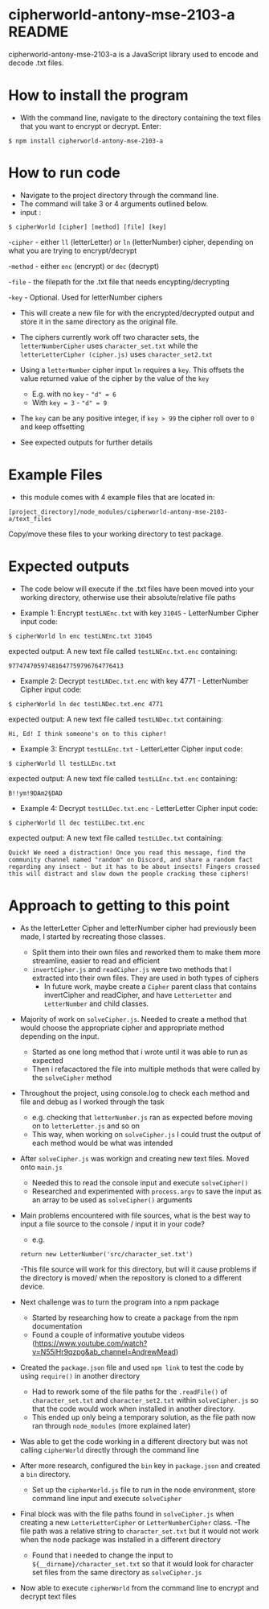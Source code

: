 # cipherworld-antony-mse-2103-a README
cipherworld-antony-mse-2103-a is a JavaScript library used to encode and decode .txt files.

# How to install the program
- With the command line, navigate to the directory containing the text files that you want to encrypt or decrypt. Enter:
```
$ npm install cipherworld-antony-mse-2103-a
```

# How to run code
- Navigate to the project directory through the command line.
- The command will take 3 or 4 arguments outlined below.
- input :
```
$ cipherWorld [cipher] [method] [file] [key]
```

-`cipher` - either `ll` (letterLetter) or `ln` (letterNumber) cipher, depending on what you are trying to encrypt/decrypt

-`method` - either `enc` (encrypt) or `dec` (decrypt)

-`file` - the filepath for the .txt file that needs encypting/decrypting

-`key` - Optional. Used for letterNumber ciphers

- This will create a new file for with the encrypted/decrypted output and store it in the same directory as the original file.

- The ciphers currently work off two character sets, the `letterNumberCipher` uses `character_set.txt` while the `letterLetterCipher (cipher.js)` uses `character_set2.txt`

- Using a `letterNumber` cipher input `ln` requires a `key`. This offsets the value returned value of the cipher by the value of the `key`
    - E.g. with no `key` - `"d" = 6`
    - With `key = 3` - `"d" = 9`

- The `key` can be any positive integer, if `key > 99` the cipher roll over to `0` and keep offsetting

- See expected outputs for further details


# Example Files
- this module comes with 4 example files that are located in:
```
[project_directory]/node_modules/cipherworld-antony-mse-2103-a/text_files
```

Copy/move these files to your working directory to test package.


# Expected outputs
- The code below will execute if the .txt files have been moved into your working directory, otherwise use their absolute/relative file paths

* Example 1: Encrypt `testLNEnc.txt` with key `31045` - LetterNumber Cipher
input code: 
```
$ cipherWorld ln enc testLNEnc.txt 31045
```

expected output: A new text file called `testLNEnc.txt.enc` containing:

 `97747470597481647759796764776413`




* Example 2: Decrypt `testLNDec.txt.enc` with key 4771 - LetterNumber Cipher
input code:
```
$ cipherWorld ln dec testLNDec.txt.enc 4771
```

expected output: A new text file called `testLNDec.txt` containing:

`Hi, Ed! I think someone's on to this cipher!`




* Example 3: Encrypt `testLLEnc.txt` - LetterLetter Cipher
input code: 
```
$ cipherWorld ll testLLEnc.txt
```

expected output: A new text  file called `testLLEnc.txt.enc` containing:

`B!!ym!9DAm2§DAD `




* Example 4: Decrypt `testLLDec.txt.enc` - LetterLetter Cipher
input code: 
```
$ cipherWorld ll dec testLLDec.txt.enc
```

expected output: A new text file called `testLLDec.txt` containing:

`Quick! We need a distraction! Once you read this message, find the community channel named "random" on Discord, and share a random fact regarding any insect - but it has to be about insects! Fingers crossed this will distract and slow down the people cracking these ciphers!`




# Approach to getting to this point
- As the letterLetter Cipher and letterNumber cipher had previously been made, I started by recreating those classes.
    - Split them into their own files and reworked them to make them more streamline, easier to read and efficient
    - `invertCipher.js` and `readCipher.js` were two methods that I extracted into their own files. They are used in both types of ciphers
        - In future work, maybe create a `Cipher` parent class that contains invertCipher and readCipher, and have `LetterLetter` and `LetterNumber` and child classes.

- Majority of work on `solveCipher.js`. Needed to create a method that would choose the appropriate cipher and appropriate method depending on the input.
    - Started as one long method that i wrote until it was able to run as expected
    - Then i refacactored the file into multiple methods that were called by the `solveCipher` method

- Throughout the project, using console.log to check each method and file and debug as I worked through the task
    - e.g. checking that `letterNumber.js` ran as expected before moving on to `letterLetter.js` and so on
    - This way, when working on `solveCipher.js` I could trust the output of each method would be what was intended

- After `solveCipher.js` was workign and creating new text files. Moved onto `main.js`
    - Needed this to read the console input and execute `solveCipher()`
    - Researched and experimented with `process.argv` to save the input as an array to be used as `solveCipher()` arguments

- Main problems encountered with file sources, what is the best way to input a file source to the console / input it in your code?
    - e.g.
    ```
    return new LetterNumber('src/character_set.txt')
    ```
    -This file source will work for this directory, but will it cause problems if the directory is moved/ when the repository is cloned to a different device.

- Next challenge was to turn the program into a npm package
    - Started by researching how to create a package from the npm documentation
    - Found a couple of informative youtube videos (https://www.youtube.com/watch?v=N55jHr9qzpg&ab_channel=AndrewMead)

- Created the `package.json` file and used `npm link` to test the code by using `require()` in another directory
    - Had to rework some of the file paths for the `.readFile()` of `character_set.txt` and `character_set2.txt` within `solveCipher.js` so that the code would work when installed in another directory.
    - This ended up only being a temporary solution, as the file path now ran through `node_modules` (more explained later)

- Was able to get the code working in a different directory but was not calling `cipherWorld` directly through the command line

- After more research, configured the `bin` key in `package.json` and created a `bin` directory.
    - Set up the `cipherWorld.js` file to run in the node environment, store command line input and execute `solveCipher`

- Final block was with the file paths found in `solveCipher.js` when creating a new `LetterLetterCipher` or `LetterNumberCipher` class.
    -The file path was a relative string to `character_set.txt` but it would not work when the node package was installed in a different directory
    - Found that i needed to change the input to `${__dirname}/character_set.txt` so that it would look for character set files from the same directory as `solveCipher.js`

- Now able to execute `cipherWorld` from the command line to encrypt and decrypt text files
